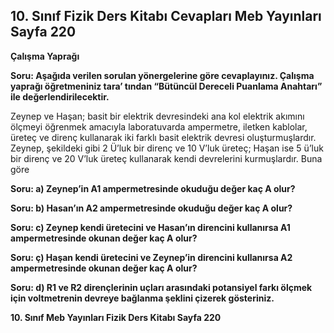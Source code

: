 ## 10. Sınıf Fizik Ders Kitabı Cevapları Meb Yayınları Sayfa 220

**Çalışma Yaprağı**

**Soru: Aşağıda verilen sorulan yönergelerine göre cevaplayınız. Çalışma yaprağı öğretmeniniz tara’ tından “Bütüncül Dereceli Puanlama Anahtarı” ile değerlendirilecektir.**

Zeynep ve Haşan; basit bir elektrik devresindeki ana kol elektrik akımını ölçmeyi öğrenmek amacıyla laboratuvarda ampermetre, iletken kablolar, üreteç ve direnç kullanarak iki farklı basit elektrik devresi oluşturmuşlardır. Zeynep, şekildeki gibi 2 Ü’luk bir direnç ve 10 V’luk üreteç; Haşan ise 5 ü’luk bir direnç ve 20 V’luk üreteç kullanarak kendi devrelerini kurmuşlardır. Buna göre

**Soru: a) Zeynep’in A1 ampermetresinde okuduğu değer kaç A olur?**

**Soru: b) Hasan’ın A2 ampermetresinde okuduğu değer kaç A olur?**

**Soru: c) Zeynep kendi üretecini ve Hasan’ın direncini kullanırsa A1 ampermetresinde okunan değer kaç A olur?**

**Soru: ç) Haşan kendi üretecini ve Zeynep’in direncini kullanırsa A2 ampermetresinde okunan değer kaç A olur?**

**Soru: d) R1 ve R2 dirençlerinin uçları arasındaki potansiyel farkı ölçmek için voltmetrenin devreye bağlanma şeklini çizerek gösteriniz.**

**10. Sınıf Meb Yayınları Fizik Ders Kitabı Sayfa 220**